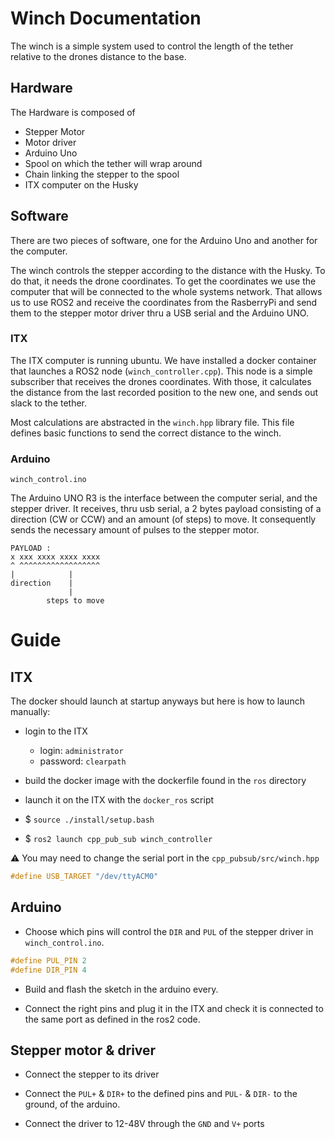 # Winch Documentation

The winch is a simple system used to control the length of the tether relative to the drones distance to the base.

## Hardware

The Hardware is composed of 
- Stepper Motor
- Motor driver
- Arduino Uno
- Spool on which the tether will wrap around
- Chain linking the stepper to the spool
- ITX computer on the Husky

## Software
There are two pieces of software, one for the Arduino Uno and another for the computer.

The winch controls the stepper according to the distance with the Husky.
To do that, it needs the drone coordinates. To get the coordinates we use the computer that will be connected to the whole systems network.
That allows us to use ROS2 and receive the coordinates from the RasberryPi and send them to the stepper motor driver thru a USB serial and the Arduino UNO.

### ITX

The ITX computer is running ubuntu. 
We have installed a docker container that launches a ROS2 node (`winch_controller.cpp`).
This node is a simple subscriber that receives the drones coordinates.
With those, it calculates the distance from the last recorded position to the new one, and sends out slack to the tether.

Most calculations are abstracted in the `winch.hpp` library file.
This file defines basic functions to send the correct distance to the winch.


### Arduino

`winch_control.ino`

The Arduino UNO R3 is the interface between the computer serial, and the stepper driver.
It receives, thru usb serial, a 2 bytes payload consisting of a direction (CW or CCW) and an amount (of steps) to move. It consequently sends the necessary amount of pulses to the stepper motor.

```
PAYLOAD :
x xxx xxxx xxxx xxxx
^ ^^^^^^^^^^^^^^^^^^
|            |
direction    |
             |
        steps to move
```

# Guide

## ITX

The docker should launch at startup anyways but here is how to launch manually:

- login to the ITX 
  - login: `administrator`
  - password: `clearpath`

- build the docker image with the dockerfile found in the `ros` directory

- launch it on the ITX with the `docker_ros` script

- $ `source ./install/setup.bash`

- $ `ros2 launch cpp_pub_sub winch_controller`

⚠️ You may need to change the serial port in the `cpp_pubsub/src/winch.hpp` 

```c
#define USB_TARGET "/dev/ttyACM0"
```

## Arduino

- Choose which pins will control the `DIR` and `PUL` of the stepper driver in `winch_control.ino`.

```c
#define PUL_PIN 2
#define DIR_PIN 4
```

- Build and flash the sketch in the arduino every.

- Connect the right pins and plug it in the ITX and check it is connected to the same port as defined in the ros2 code.

## Stepper motor & driver

- Connect the stepper to its driver

- Connect the `PUL+` & `DIR+` to the defined pins and `PUL-` & `DIR-` to the ground, of the arduino.

- Connect the driver to 12-48V through the `GND` and `V+` ports

